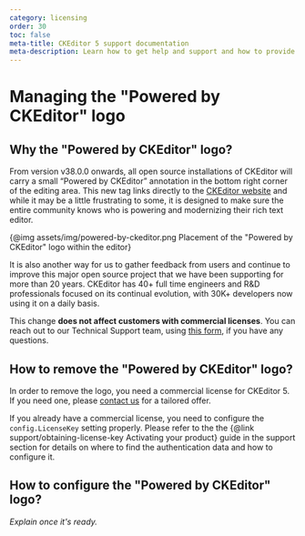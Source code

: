 ```yaml
---
category: licensing
order: 30
toc: false
meta-title: CKEditor 5 support documentation
meta-description: Learn how to get help and support and how to provide feedback.
---
```


# Managing the "Powered by CKEditor" logo
<!-- This is a placeholder article -->
## Why the "Powered by CKEditor" logo?

From version v38.0.0 onwards, all open source installations of CKEditor will carry a small “Powered by CKEditor” annotation in the bottom right corner of the editing area. This new tag links directly to the [CKEditor website](https://ckeditor.com/) and while it may be a little frustrating to some, it is designed to make sure the entire community knows who is powering and modernizing their rich text editor.

{@img assets/img/powered-by-ckeditor.png Placement of the "Powered by CKEditor" logo within the editor}

It is also another way for us to gather feedback from users and continue to improve this major open source project that we have been supporting for more than 20 years. CKEditor has 40+ full time engineers and R&D professionals focused on its continual evolution, with 30K+ developers now using it on a daily basis.

This change **does not affect customers with commercial licenses**. You can reach out to our Technical Support team, using [this form](https://ckeditor.com/contact/), if you have any questions.

## How to remove the "Powered by CKEditor" logo?

In order to remove the logo, you need a commercial license for CKEditor 5. If you need one, please [contact us](https://ckeditor.com/) for a tailored offer.

If you already have a commercial license, you need to configure the `config.LicenseKey` setting properly. Please refer to the the {@link support/obtaining-license-key Activating your product} guide in the support section for details on where to find the authentication data and how to configure it.

## How to configure the "Powered by CKEditor" logo?

_Explain once it's ready._